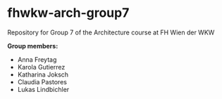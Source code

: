 # fhwkw-arch-group7
Repository for Group 7 of the Architecture course at FH Wien der WKW

<strong>Group members:</strong></br>
<ul>
 <li>Anna Freytag </li>
 <li>Karola Gutierrez</li>
 <li>Katharina Joksch</li>
 <li>Claudia Pastores</li>
 <li>Lukas Lindbichler</li>
<t
/ul>
